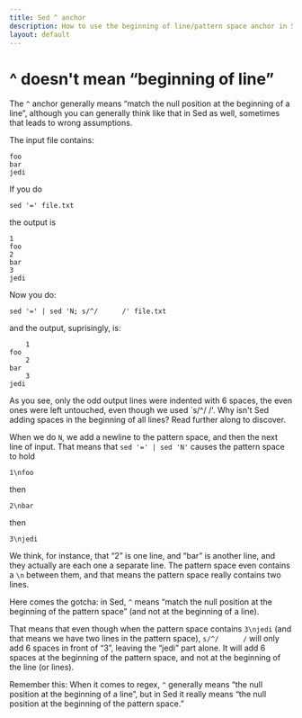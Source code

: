 ```yaml
---
title: Sed ^ anchor
description: How to use the beginning of line/pattern space anchor in Sed, examples and gotchas
layout: default
---
```


# ^ doesn't mean “beginning of line” #

The `^` anchor generally means “match the null position at the beginning of a
line”, although you can generally think like that in Sed as well, sometimes
that leads to wrong assumptions.

The input file contains:

    foo
    bar
    jedi

If you do

    sed '=' file.txt

the output is

    1
    foo
    2
    bar
    3
    jedi

Now you do:

    sed '=' | sed 'N; s/^/      /' file.txt

and the output, suprisingly, is:

        1
    foo
        2
    bar
        3
    jedi

As you see, only the odd output lines were indented with 6 spaces, the
even ones were left untouched, even though we used `s/^/      /'. Why isn't
Sed adding spaces in the beginning of all lines? Read further along to discover.

When we do `N`, we add a newline to the pattern space, and then the next line
of input. That means that `sed '=' | sed 'N'` causes the pattern space to hold

    1\nfoo

then

    2\nbar

then

    3\njedi

We think, for instance, that “2” is one line, and “bar” is another line, and
they actually are each one a separate line. The pattern space even contains a
`\n` between them, and that means the pattern space really contains two lines.

Here comes the gotcha: in Sed, `^` means “match the null position at the
beginning of the pattern space” (and not at the beginning of a line).

That means that even though when the pattern space contains `3\njedi` (and
that means we have two lines in the pattern space), `s/^/      /` will only
add 6 spaces in front of “3”, leaving the “jedi” part alone. It will add 6
spaces at the beginning of the pattern space, and not at the beginning of
the line (or lines).

Remember this: When it comes to regex, `^` generally means “the null position
at the beginning of a line”, but in Sed it really means “the null position
at the beginning of the pattern space.”

